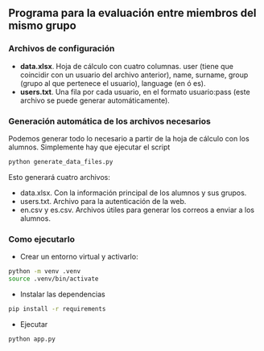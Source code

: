 ## Programa para la evaluación entre miembros del mismo grupo

### Archivos de configuración

- **data.xlsx**. Hoja de cálculo con cuatro columnas. user (tiene que coincidir con un usuario del archivo anterior), name, surname, group (grupo al que pertenece el usuario), language (en ó es).
- **users.txt**. Una fila por cada usuario, en el formato usuario:pass (este archivo se puede generar automáticamente).

### Generación automática de los archivos necesarios

Podemos generar todo lo necesario a partir de la hoja de cálculo con los alumnos. Simplemente hay que ejecutar el script

```bash
python generate_data_files.py
```

Esto generará cuatro archivos:
- data.xlsx. Con la información principal de los alumnos y sus grupos.
- users.txt. Archivo para la autenticación de la web.
- en.csv y es.csv. Archivos útiles para generar los correos a enviar a los alumnos.

### Como ejecutarlo

- Crear un entorno virtual y activarlo:

```bash
python -m venv .venv
source .venv/bin/activate
```

- Instalar las dependencias

```bash
pip install -r requirements
```

- Ejecutar

```bash
python app.py
```
